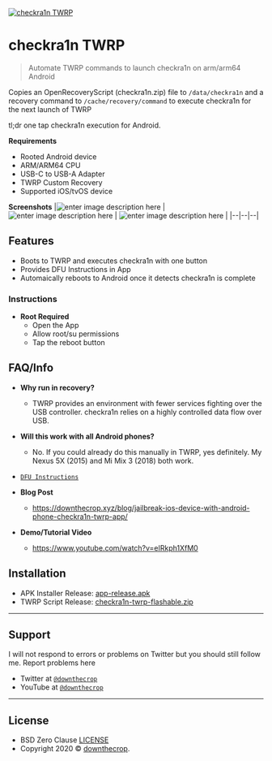 <a href="https://github.com/downthecrop/checkra1n-twrp/raw/master/app/release/app-release.apk"><img src="https://i.imgur.com/4IwlTCt.png" title="checkra1n TWRP" alt="checkra1n TWRP"></a>

# checkra1n TWRP

> Automate TWRP commands to launch checkra1n on arm/arm64 Android

Copies an OpenRecoveryScript (checkra1n.zip) file to `/data/checkra1n` and a recovery command to `/cache/recovery/command` to execute checkra1n for the next launch of TWRP

tl;dr one tap checkra1n execution for Android.

**Requirements**

- Rooted Android device
- ARM/ARM64 CPU
- USB-C to USB-A Adapter
- TWRP Custom Recovery
- Supported iOS/tvOS device

**Screenshots**
|![enter image description here](https://i.imgur.com/EwDITop.png)  | ![enter image description here](https://i.imgur.com/wdKDS9x.png) | ![enter image description here](https://i.imgur.com/oULFfI7.png) |
|--|--|--|


## Features

- Boots to TWRP and executes checkra1n with one button
- Provides DFU Instructions in App
- Automaically reboots to Android once it detects checkra1n is complete 

### Instructions

- **Root Required**
	- Open the App
	- Allow root/su permissions
	- Tap the reboot button

## FAQ/Info

- **Why run in recovery?**
    - TWRP provides an environment with fewer services fighting over the USB controller. checkra1n relies on a highly controlled data flow over USB.
- **Will this work with all Android phones?**
	- No. If you could already do this manually in TWRP, yes definitely. My Nexus 5X (2015) and Mi Mix 3 (2018) both work.
- <a href="https://help.ifixit.com/article/108-dfu-restore" target="_blank">`DFU Instructions`</a>

- **Blog Post**
	- <a href="https://downthecrop.xyz/blog/jailbreak-ios-device-with-android-phone-checkra1n-twrp-app/">https://downthecrop.xyz/blog/jailbreak-ios-device-with-android-phone-checkra1n-twrp-app/</a>
- **Demo/Tutorial Video**
	- <a href="https://www.youtube.com/watch?v=eIRkph1XfM0">https://www.youtube.com/watch?v=eIRkph1XfM0</a>

## Installation

- APK Installer Release: <a href="https://github.com/downthecrop/checkra1n-twrp/raw/master/app/release/app-release.apk">app-release.apk</a>
- TWRP Script Release: <a href="https://github.com/downthecrop/checkra1n-twrp/releases/latest">checkra1n-twrp-flashable.zip</a>

---

## Support

I will not respond to errors or problems on Twitter but you should still follow me. Report problems here

- Twitter at <a href="http://twitter.com/downthecrop" target="_blank">`@downthecrop`</a>
- YouTube at <a href="http://youtube.com/downthecrop" target="_blank">`@downthecrop`</a>

---

## License

- BSD Zero Clause <a href="https://github.com/downthecrop/checkra1n-twrp/blob/master/LICENSE">LICENSE</a>
- Copyright 2020 © <a href="https://downthecrop.xyz/" target="_blank">downthecrop</a>.